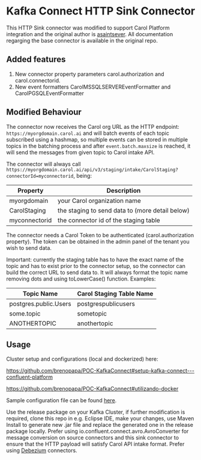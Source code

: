 # Kafka Connect HTTP Sink Connector

This HTTP Sink connector was modified to support Carol Platform integration and the original author is [asaintsever](https://github.com/asaintsever/kafka-connect-http-sink). All documentation regarging the base connector is available in the original repo.

## Added features

1. New connector property parameters carol.authorization and carol.connectorid.
2. New event formatters CarolMSSQLSERVEREventFormatter and CarolPGSQLEventFormatter

## Modified Behaviour

The connector now receives the Carol org URL as the HTTP endpoint: `https://myorgdomain.carol.ai` and will batch events of each topic subscribed using a hashmap, so multiple events can be stored in multiple topics in the batching process and after `event.batch.maxsize` is reached, it will send the messages from given topic to Carol intake API.

The connector will always call `https://myorgdomain.carol.ai/api/v3/staging/intake/CarolStaging?connectorId=myconnectorid`, being:

| Property | Description |
|---|---|
| myorgdomain | your Carol organization name |
| CarolStaging | the staging to send data to (more detail below) |
| myconnectorid | the connector id of the staging table |

The connector needs a Carol Token to be authenticated (carol.authorization property). The token can be obtained in the admin panel of the tenant you wish to send data.

Important: currently the staging table has to have the exact name of the topic and has to exist prior to the connector setup, so the connector can build the correct URL to send data to. It will always format the topic name removing dots and using toLowerCase() function. Examples:

| Topic Name  | Carol Staging Table Name |
|---|---|
| postgres.public.Users | postgrespublicusers |
| some.topic | sometopic |
| ANOTHERTOPIC | anothertopic |

## Usage
Cluster setup and configurations (local and dockerized) here: 

https://github.com/brenopapa/POC-KafkaConnect#setup-kafka-connect---confluent-platform 


https://github.com/brenopapa/POC-KafkaConnect#utilizando-docker


Sample configuration file can be found [here](/src/main/resources/connector_HttpSinkConnector_config.json). 

Use the release package on your Kafka Cluster, if further modification is required, clone this repo in e.g. Eclipse IDE, make your changes, use Maven Install to generate new .jar file and replace the generated one in the release package locally. 
Prefer using io.confluent.connect.avro.AvroConverter for message conversion on source connectors and this sink connector to ensure that the HTTP payload will satisfy Carol API intake format.
Prefer using [Debezium](https://www.confluent.io/hub/#debezium) connectors.